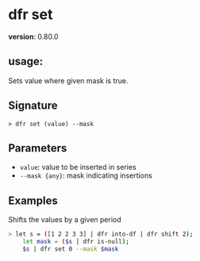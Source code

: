 # dfr set

**version**: 0.80.0

## **usage**:

Sets value where given mask is true.

## Signature

`> dfr set (value) --mask`

## Parameters

- `value`: value to be inserted in series
- `--mask {any}`: mask indicating insertions

## Examples

Shifts the values by a given period

```bash
> let s = ([1 2 2 3 3] | dfr into-df | dfr shift 2);
    let mask = ($s | dfr is-null);
    $s | dfr set 0 --mask $mask
```
